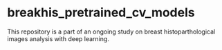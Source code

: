 # breakhis_pretrained_cv_models
This repository is a part of an ongoing study on breast histoparthological images analysis with deep learning.
